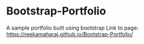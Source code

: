 # Bootstrap-Portfolio
A sample portfolio built using bootstrap
Link to page: https://reekamaharaj.github.io/Bootstrap-Portfolio/